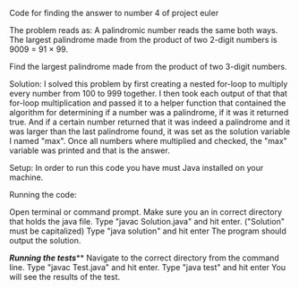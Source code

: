 Code for finding the answer to number 4 of project euler

The problem reads as: A palindromic number reads the same both ways. The largest palindrome made from the product of two 2-digit numbers is 9009 = 91 × 99.

Find the largest palindrome made from the product of two 3-digit numbers.

Solution: I solved this problem by first creating a nested for-loop to multiply every number from 100 to 999 together. I then took each output of that that for-loop multiplication and passed it to a helper function that contained the algorithm for determining if a number was a palindrome, if it was it returned true. And if a certain number returned that it was indeed a palindrome and it was larger than the last palindrome found, it was set as the solution variable I named "max". Once all numbers where multiplied and checked, the "max" variable was printed and that is the answer.

Setup: In order to run this code you have must Java installed on your machine.

Running the code:

Open terminal or command prompt.
Make sure you an in correct directory that holds the java file.
Type "javac Solution.java" and hit enter. ("Solution" must be capitalized)
Type "java solution" and hit enter
The program should output the solution.


*******************Running the tests*********************
Navigate to the correct directory from the command line.
Type "javac Test.java" and hit enter.
Type "java test" and hit enter
You will see the results of the test.
